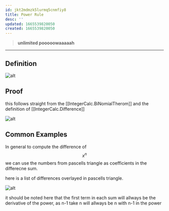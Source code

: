 ```yaml
---
id: jkt2mdmzk5lurmq5cnmfiy8
title: Power Rule
desc: ''
updated: 1665539820050
created: 1665539820050
---
```


> **unlimited pooooowaaaaah**

___

## Definition

![alt](../assets/images/power_rule_int_calc.svg)

## Proof

this follows straight from the [[IntegerCalc.BiNomialTherom]] and  the definition of [[IntegerCalc.Difference]]

![alt](../assets/images/power_rule_int_calc_proof.svg)

## Common Examples

In general to compute the difference of $$x^{n}$$ we can use the numbers from pascells triangle as coefficients in the differecne sum.

here is a list of differences overlayed in pascells triangle.

![alt](../assets/images/power_differences_grid.svg)

it should be noted here that the first term in each sum will allways be the derivative of the power, as n-1 take n will allways be n with n-1 in the power

